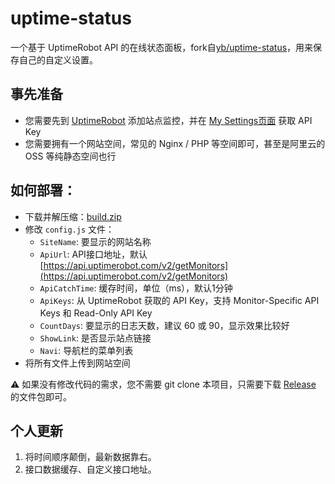 # uptime-status

一个基于 UptimeRobot API 的在线状态面板，fork自[yb/uptime-status](https://github.com/yb/uptime-status)，用来保存自己的自定义设置。



## 事先准备

- 您需要先到 [UptimeRobot](https://uptimerobot.com/ "UptimeRobot") 添加站点监控，并在 [My Settings页面](https://old.uptimerobot.com/dashboard?ref=beta-app#mySettings) 获取 API Key
- 您需要拥有一个网站空间，常见的 Nginx / PHP 等空间即可，甚至是阿里云的 OSS 等纯静态空间也行

## 如何部署：

- 下载并解压缩：[build.zip](https://github.com/insectmk/uptime-status/releases/latest/download/build.zip "build.zip") 
- 修改 `config.js` 文件：
   - `SiteName`: 要显示的网站名称
   - `ApiUrl`: API接口地址，默认[https://api.uptimerobot.com/v2/getMonitors](https://api.uptimerobot.com/v2/getMonitors)
   - `ApiCatchTime`: 缓存时间，单位（ms），默认1分钟
   - `ApiKeys`: 从 UptimeRobot 获取的 API Key，支持 Monitor-Specific API Keys 和 Read-Only API Key
   - `CountDays`: 要显示的日志天数，建议 60 或 90，显示效果比较好
   - `ShowLink`: 是否显示站点链接
   - `Navi`: 导航栏的菜单列表
- 将所有文件上传到网站空间

⚠️ 如果没有修改代码的需求，您不需要 git clone 本项目，只需要下载 [Release](https://github.com/yb/uptime-status/releases) 的文件包即可。

## 个人更新

1. 将时间顺序颠倒，最新数据靠右。
1. 接口数据缓存、自定义接口地址。

